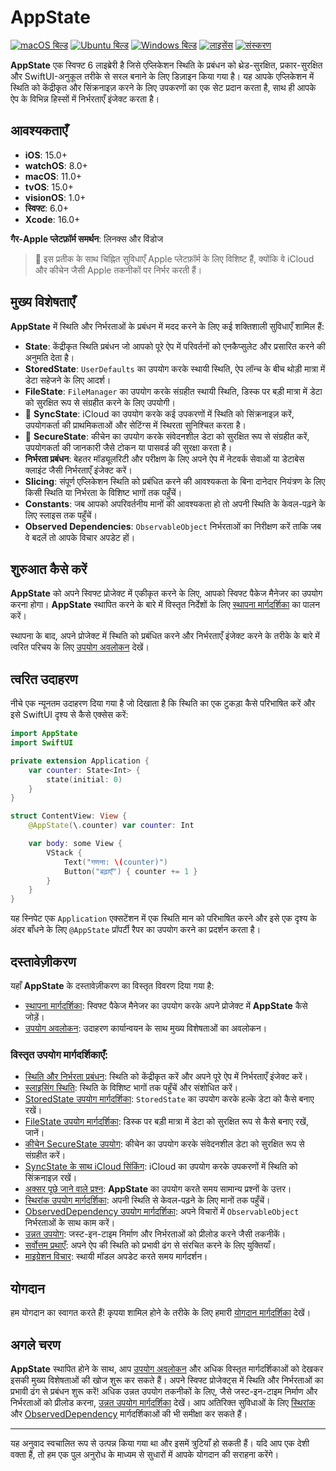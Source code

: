 # AppState

[![macOS बिल्ड](https://img.shields.io/github/actions/workflow/status/0xLeif/AppState/macOS.yml?label=macOS&branch=main)](https://github.com/0xLeif/AppState/actions/workflows/macOS.yml)
[![Ubuntu बिल्ड](https://img.shields.io/github/actions/workflow/status/0xLeif/AppState/ubuntu.yml?label=Ubuntu&branch=main)](https://github.com/0xLeif/AppState/actions/workflows/ubuntu.yml)
[![Windows बिल्ड](https://img.shields.io/github/actions/workflow/status/0xLeif/AppState/windows.yml?label=Windows&branch=main)](https://github.com/0xLeif/AppState/actions/workflows/windows.yml)
[![लाइसेंस](https://img.shields.io/github/license/0xLeif/AppState)](https://github.com/0xLeif/AppState/blob/main/LICENSE)
[![संस्करण](https://img.shields.io/github/v/release/0xLeif/AppState)](https://github.com/0xLeif/AppState/releases)

**AppState** एक स्विफ्ट 6 लाइब्रेरी है जिसे एप्लिकेशन स्थिति के प्रबंधन को थ्रेड-सुरक्षित, प्रकार-सुरक्षित और SwiftUI-अनुकूल तरीके से सरल बनाने के लिए डिज़ाइन किया गया है। यह आपके एप्लिकेशन में स्थिति को केंद्रीकृत और सिंक्रनाइज़ करने के लिए उपकरणों का एक सेट प्रदान करता है, साथ ही आपके ऐप के विभिन्न हिस्सों में निर्भरताएँ इंजेक्ट करता है।

## आवश्यकताएँ

- **iOS**: 15.0+
- **watchOS**: 8.0+
- **macOS**: 11.0+
- **tvOS**: 15.0+
- **visionOS**: 1.0+
- **स्विफ्ट**: 6.0+
- **Xcode**: 16.0+

**गैर-Apple प्लेटफ़ॉर्म समर्थन**: लिनक्स और विंडोज

> 🍎 इस प्रतीक के साथ चिह्नित सुविधाएँ Apple प्लेटफ़ॉर्म के लिए विशिष्ट हैं, क्योंकि वे iCloud और कीचेन जैसी Apple तकनीकों पर निर्भर करती हैं।

## मुख्य विशेषताएँ

**AppState** में स्थिति और निर्भरताओं के प्रबंधन में मदद करने के लिए कई शक्तिशाली सुविधाएँ शामिल हैं:

- **State**: केंद्रीकृत स्थिति प्रबंधन जो आपको पूरे ऐप में परिवर्तनों को एनकैप्सुलेट और प्रसारित करने की अनुमति देता है।
- **StoredState**: `UserDefaults` का उपयोग करके स्थायी स्थिति, ऐप लॉन्च के बीच थोड़ी मात्रा में डेटा सहेजने के लिए आदर्श।
- **FileState**: `FileManager` का उपयोग करके संग्रहीत स्थायी स्थिति, डिस्क पर बड़ी मात्रा में डेटा को सुरक्षित रूप से संग्रहीत करने के लिए उपयोगी।
- 🍎 **SyncState**: iCloud का उपयोग करके कई उपकरणों में स्थिति को सिंक्रनाइज़ करें, उपयोगकर्ता की प्राथमिकताओं और सेटिंग्स में स्थिरता सुनिश्चित करता है।
- 🍎 **SecureState**: कीचेन का उपयोग करके संवेदनशील डेटा को सुरक्षित रूप से संग्रहीत करें, उपयोगकर्ता की जानकारी जैसे टोकन या पासवर्ड की सुरक्षा करता है।
- **निर्भरता प्रबंधन**: बेहतर मॉड्यूलरिटी और परीक्षण के लिए अपने ऐप में नेटवर्क सेवाओं या डेटाबेस क्लाइंट जैसी निर्भरताएँ इंजेक्ट करें।
- **Slicing**: संपूर्ण एप्लिकेशन स्थिति को प्रबंधित करने की आवश्यकता के बिना दानेदार नियंत्रण के लिए किसी स्थिति या निर्भरता के विशिष्ट भागों तक पहुँचें।
- **Constants**: जब आपको अपरिवर्तनीय मानों की आवश्यकता हो तो अपनी स्थिति के केवल-पढ़ने के लिए स्लाइस तक पहुँचें।
- **Observed Dependencies**: `ObservableObject` निर्भरताओं का निरीक्षण करें ताकि जब वे बदलें तो आपके विचार अपडेट हों।

## शुरुआत कैसे करें

**AppState** को अपने स्विफ्ट प्रोजेक्ट में एकीकृत करने के लिए, आपको स्विफ्ट पैकेज मैनेजर का उपयोग करना होगा। **AppState** स्थापित करने के बारे में विस्तृत निर्देशों के लिए [स्थापना मार्गदर्शिका](hi/installation.md) का पालन करें।

स्थापना के बाद, अपने प्रोजेक्ट में स्थिति को प्रबंधित करने और निर्भरताएँ इंजेक्ट करने के तरीके के बारे में त्वरित परिचय के लिए [उपयोग अवलोकन](hi/usage-overview.md) देखें।

## त्वरित उदाहरण

नीचे एक न्यूनतम उदाहरण दिया गया है जो दिखाता है कि स्थिति का एक टुकड़ा कैसे परिभाषित करें और इसे SwiftUI दृश्य से कैसे एक्सेस करें:

```swift
import AppState
import SwiftUI

private extension Application {
    var counter: State<Int> {
        state(initial: 0)
    }
}

struct ContentView: View {
    @AppState(\.counter) var counter: Int

    var body: some View {
        VStack {
            Text("गणना: \(counter)")
            Button("बढ़ाएँ") { counter += 1 }
        }
    }
}
```

यह स्निपेट एक `Application` एक्सटेंशन में एक स्थिति मान को परिभाषित करने और इसे एक दृश्य के अंदर बाँधने के लिए `@AppState` प्रॉपर्टी रैपर का उपयोग करने का प्रदर्शन करता है।

## दस्तावेज़ीकरण

यहाँ **AppState** के दस्तावेज़ीकरण का विस्तृत विवरण दिया गया है:

- [स्थापना मार्गदर्शिका](hi/installation.md): स्विफ्ट पैकेज मैनेजर का उपयोग करके अपने प्रोजेक्ट में **AppState** कैसे जोड़ें।
- [उपयोग अवलोकन](hi/usage-overview.md): उदाहरण कार्यान्वयन के साथ मुख्य विशेषताओं का अवलोकन।

### विस्तृत उपयोग मार्गदर्शिकाएँ:

- [स्थिति और निर्भरता प्रबंधन](hi/usage-state-dependency.md): स्थिति को केंद्रीकृत करें और अपने पूरे ऐप में निर्भरताएँ इंजेक्ट करें।
- [स्लाइसिंग स्थिति](hi/usage-slice.md): स्थिति के विशिष्ट भागों तक पहुँचें और संशोधित करें।
- [StoredState उपयोग मार्गदर्शिका](hi/usage-storedstate.md): `StoredState` का उपयोग करके हल्के डेटा को कैसे बनाए रखें।
- [FileState उपयोग मार्गदर्शिका](hi/usage-filestate.md): डिस्क पर बड़ी मात्रा में डेटा को सुरक्षित रूप से कैसे बनाए रखें, जानें।
- [कीचेन SecureState उपयोग](hi/usage-securestate.md): कीचेन का उपयोग करके संवेदनशील डेटा को सुरक्षित रूप से संग्रहीत करें।
- [SyncState के साथ iCloud सिंकिंग](hi/usage-syncstate.md): iCloud का उपयोग करके उपकरणों में स्थिति को सिंक्रनाइज़ रखें।
- [अक्सर पूछे जाने वाले प्रश्न](hi/faq.md): **AppState** का उपयोग करते समय सामान्य प्रश्नों के उत्तर।
- [स्थिरांक उपयोग मार्गदर्शिका](hi/usage-constant.md): अपनी स्थिति से केवल-पढ़ने के लिए मानों तक पहुँचें।
- [ObservedDependency उपयोग मार्गदर्शिका](hi/usage-observeddependency.md): अपने विचारों में `ObservableObject` निर्भरताओं के साथ काम करें।
- [उन्नत उपयोग](hi/advanced-usage.md): जस्ट-इन-टाइम निर्माण और निर्भरताओं को प्रीलोड करने जैसी तकनीकें।
- [सर्वोत्तम प्रथाएँ](hi/best-practices.md): अपने ऐप की स्थिति को प्रभावी ढंग से संरचित करने के लिए युक्तियाँ।
- [माइग्रेशन विचार](hi/migration-considerations.md): स्थायी मॉडल अपडेट करते समय मार्गदर्शन।

## योगदान

हम योगदान का स्वागत करते हैं! कृपया शामिल होने के तरीके के लिए हमारी [योगदान मार्गदर्शिका](hi/contributing.md) देखें।

## अगले चरण

**AppState** स्थापित होने के साथ, आप [उपयोग अवलोकन](hi/usage-overview.md) और अधिक विस्तृत मार्गदर्शिकाओं को देखकर इसकी मुख्य विशेषताओं की खोज शुरू कर सकते हैं। अपने स्विफ्ट प्रोजेक्ट्स में स्थिति और निर्भरताओं का प्रभावी ढंग से प्रबंधन शुरू करें! अधिक उन्नत उपयोग तकनीकों के लिए, जैसे जस्ट-इन-टाइम निर्माण और निर्भरताओं को प्रीलोड करना, [उन्नत उपयोग मार्गदर्शिका](hi/advanced-usage.md) देखें। आप अतिरिक्त सुविधाओं के लिए [स्थिरांक](hi/usage-constant.md) और [ObservedDependency](hi/usage-observeddependency.md) मार्गदर्शिकाओं की भी समीक्षा कर सकते हैं।

---
यह अनुवाद स्वचालित रूप से उत्पन्न किया गया था और इसमें त्रुटियाँ हो सकती हैं। यदि आप एक देशी वक्ता हैं, तो हम एक पुल अनुरोध के माध्यम से सुधारों में आपके योगदान की सराहना करेंगे।
